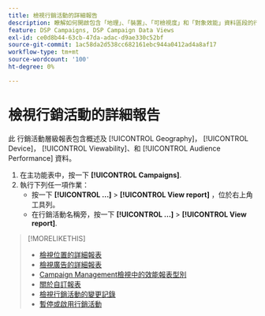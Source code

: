 ```yaml
---
title: 檢視行銷活動的詳細報告
description: 瞭解如何開啟包含「地理」、「裝置」、「可檢視度」和「對象效能」資料區段的行銷活動層級報表。
feature: DSP Campaigns, DSP Campaign Data Views
exl-id: ce0d8b44-63cb-47da-adac-d9ae330c52bf
source-git-commit: 1ac58da2d538cc682161ebc944a0412ad4a8af17
workflow-type: tm+mt
source-wordcount: '100'
ht-degree: 0%

---
```


# 檢視行銷活動的詳細報告

此 <!--legacy --> 行銷活動層級報表包含概述及 [!UICONTROL Geography]， [!UICONTROL Device]， [!UICONTROL Viewability]、和 [!UICONTROL Audience Performance] 資料。

1. 在主功能表中，按一下 **[!UICONTROL Campaigns]**.
1. 執行下列任一項作業：
   * 按一下 **[!UICONTROL ...]** > **[!UICONTROL View report]** ，位於右上角工具列。
   * 在行銷活動名稱旁，按一下  **[!UICONTROL ...]** > **[!UICONTROL View report]**.

>[!MORELIKETHIS]
>
>* [檢視位置的詳細報表](/help/dsp/campaign-management/placements/placement-view-report.md)
>* [檢視廣告的詳細報表](/help/dsp/campaign-management/ads/ad-view-report.md)
>* [Campaign Management檢視中的效能報表型別](/help/dsp/campaign-management/reports/campaign-reports-about.md)
>* [關於自訂報表](/help/dsp/reports/report-about.md)
>* [檢視行銷活動的變更記錄](campaign-change-log.md)
>* [暫停或啟用行銷活動](campaign-pause-activate.md)
